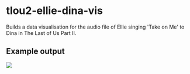 # tlou2-ellie-dina-vis
Builds a data visualisation for the audio file of Ellie singing 'Take on Me' to Dina in The Last of Us Part II.

## Example output

![](https://github.com/hendersontrent/tlou2-ellie-dina-vis/blob/master/output/ellie-solo-anim.gif)
